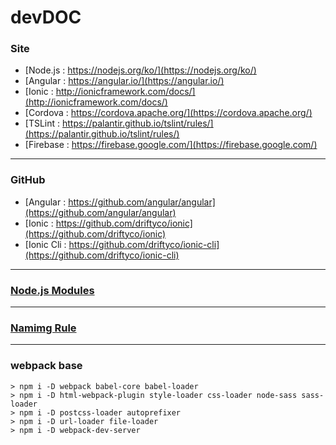 # devDOC

### Site

- [Node.js : https://nodejs.org/ko/](https://nodejs.org/ko/)
- [Angular : https://angular.io/](https://angular.io/)
- [Ionic : http://ionicframework.com/docs/](http://ionicframework.com/docs/)
- [Cordova : https://cordova.apache.org/](https://cordova.apache.org/)
- [TSLint : https://palantir.github.io/tslint/rules/](https://palantir.github.io/tslint/rules/)
- [Firebase : https://firebase.google.com/](https://firebase.google.com/)

---


### GitHub

- [Angular : https://github.com/angular/angular](https://github.com/angular/angular)
- [Ionic : https://github.com/driftyco/ionic](https://github.com/driftyco/ionic)
- [Ionic Cli : https://github.com/driftyco/ionic-cli](https://github.com/driftyco/ionic-cli)

---

### [Node.js Modules](./NodeModules.md)

---

### [Namimg Rule](./NamimgRule.md)

---

### webpack base

```
> npm i -D webpack babel-core babel-loader
> npm i -D html-webpack-plugin style-loader css-loader node-sass sass-loader
> npm i -D postcss-loader autoprefixer
> npm i -D url-loader file-loader
> npm i -D webpack-dev-server
```



